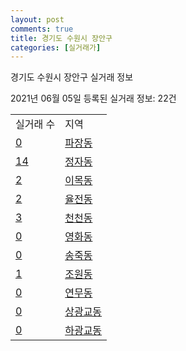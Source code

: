 ```yaml
---
layout: post
comments: true
title: 경기도 수원시 장안구
categories: [실거래가]
---
```


경기도 수원시 장안구 실거래 정보

2021년 06월 05일 등록된 실거래 정보: 22건


<table>
  <tr>
    <td>실거래 수</td>
    <td>지역</td>
  </tr>

  
  <tr>
    <td><a href="4111112900.html">0</a></td>
    <td><a href="4111112900.html">파장동</a></td>
  </tr>
    

  <tr>
    <td><a href="4111113000.html">14</a></td>
    <td><a href="4111113000.html">정자동</a></td>
  </tr>
    

  <tr>
    <td><a href="4111113100.html">2</a></td>
    <td><a href="4111113100.html">이목동</a></td>
  </tr>
    

  <tr>
    <td><a href="4111113200.html">2</a></td>
    <td><a href="4111113200.html">율전동</a></td>
  </tr>
    

  <tr>
    <td><a href="4111113300.html">3</a></td>
    <td><a href="4111113300.html">천천동</a></td>
  </tr>
    

  <tr>
    <td><a href="4111113400.html">0</a></td>
    <td><a href="4111113400.html">영화동</a></td>
  </tr>
    

  <tr>
    <td><a href="4111113500.html">0</a></td>
    <td><a href="4111113500.html">송죽동</a></td>
  </tr>
    

  <tr>
    <td><a href="4111113600.html">1</a></td>
    <td><a href="4111113600.html">조원동</a></td>
  </tr>
    

  <tr>
    <td><a href="4111113700.html">0</a></td>
    <td><a href="4111113700.html">연무동</a></td>
  </tr>
    

  <tr>
    <td><a href="4111113800.html">0</a></td>
    <td><a href="4111113800.html">상광교동</a></td>
  </tr>
    

  <tr>
    <td><a href="4111113900.html">0</a></td>
    <td><a href="4111113900.html">하광교동</a></td>
  </tr>
    


</table>
    